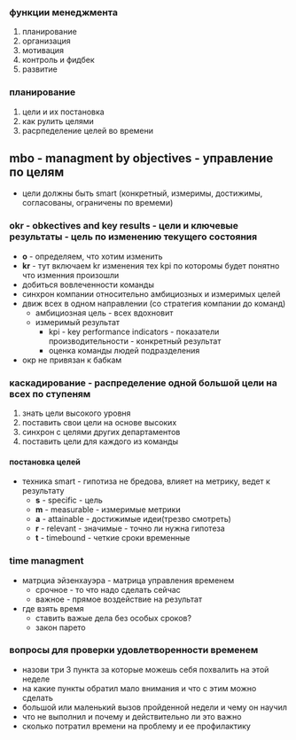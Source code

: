 ### функции менеджмента
1. планирование
2. организация
3. мотивация
4. контроль и фидбек
5. развитие

### планирование
1. цели и их постановка
2. как рулить целями
3. расрпеделение целей во времени

## mbo - managment by objectives - управление по целям
- цели должны быть smart (конкретный, измеримы, достижимы, согласованы, ограничены по времеми)

### okr - obkectives and key results - цели и ключевые результаты - цель по изменению текущего состояния
- **o** - определяем, что хотим изменить
- **kr** - тут включаем kr изменения тех kpi по которомы будет понятно что изменния произошли
- добиться вовлеченности команды
- синхрон компании относительно амбициозных и измеримых целей
- движ всех в одном направлении (со стратегия компании до команд)
  - амбициозная цель - всех вдохновит
  - измеримый результат
    - kpi - key performance indicators - показатели производительности - конкретный результат
    - оценка команды людей подразделения
- окр не привязан к бабкам

### каскадирование - распределение одной большой цели на всех по ступеням
1. знать цели высокого уровня
2. поставить свои цели на основе высоких
3. синхрон с целями других департаментов
4. поставить цели для каждого из команды

#### постановка целей
- техника smart - гипотиза не бредова, влияет на метрику, ведет к результату
	- **s** - specific - цель
	- **m** - measurable - измеримые метрики
	- **a** - attainable - достижимые идеи(трезво смотреть)
	- **r** - relevant - значимые - точно ли нужна гипотеза
	- **t** - timebound - четкие сроки временные

### time managment
- матрциа эйзенхауэра - матрица управления временем
  - срочное - то что надо сделать сейчас
  - важное - прямое воздействие на результат
- где взять время
  - ставить важые дела без особых сроков?
  - закон парето

### вопросы для проверки удовлетворенности временем
- назови три 3 пункта за которые можешь себя похвалить на этой неделе
- на какие пункты обратил мало внимания и что с этим можно сделать
- большой или маленький вызов пройденной недели и чему он научил
- что не выполнил и почему и действительно ли это важно
- сколько потратил времени на проблему и ее профилактику


